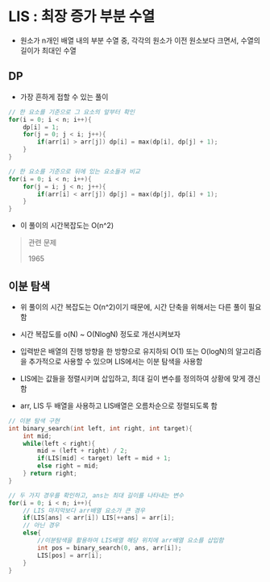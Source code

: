 <h1>LIS : 최장 증가 부분 수열</h1>

- 원소가 n개인 배열 내의 부분 수열 중, 각각의 원소가 이전 원소보다 크면서, 수열의 길이가 최대인 수열

<h2>DP</h2>

- 가장 흔하게 접할 수 있는 풀이

```c
// 한 요소를 기준으로 그 요소의 앞부터 확인
for(i = 0; i < n; i++){
    dp[i] = 1;
    for(j = 0; j < i; j++){
        if(arr[i] > arr[j]) dp[i] = max(dp[i], dp[j] + 1);
    }
}

// 한 요소를 기준으로 뒤에 있는 요소들과 비교
for(i = 0; i < n; i++){
    for(j = i; j < n; j++){
        if(arr[i] < arr[j]) dp[j] = max(dp[j], dp[i] + 1);
    }
}
```

- 이 풀이의 시간복잡도는 O(n^2)


> 관련 문제
>
> 1965

<h2>이분 탐색</h2>

- 위 풀이의 시간 복잡도는 O(n^2)이기 때문에, 시간 단축을 위해서는 다른 풀이 필요함

- 시간 복잡도를 o(N) ~ O(NlogN) 정도로 개선시켜보자

- 입력받은 배열의 진행 방향을 한 방향으로 유지하되 O(1) 또는 O(logN)의 알고리즘을 추가적으로 사용할 수 있으며 LIS에서는 이분 탐색을 사용함

- LIS에는 값들을 정렬시키며 삽입하고, 최대 길이 변수를 정의하여 상황에 맞게 갱신함

- arr, LIS 두 배열을 사용하고 LIS배열은 오름차순으로 정렬되도록 함

```c
// 이분 탐색 구현
int binary_search(int left, int right, int target){
    int mid;
    while(left < right){
        mid = (left + right) / 2;
        if(LIS[mid] < target) left = mid + 1;
        else right = mid;
    } return right;
}

// 두 가지 경우를 확인하고, ans는 최대 길이를 나타내는 변수
for(i = 0; i < n; i++){
    // LIS 마지막보다 arr배열 요소가 큰 경우
    if(LIS[ans] < arr[i]) LIS[++ans] = arr[i];
    // 아닌 경우
    else{
        //이분탐색을 활용하여 LIS배열 해당 위치에 arr배열 요소를 삽입함
        int pos = binary_search(0, ans, arr[i]);
        LIS[pos] = arr[i];
    }
}
```
